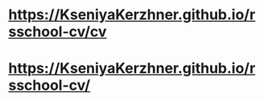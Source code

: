# https://KseniyaKerzhner.github.io/rsschool-cv/cv
# https://KseniyaKerzhner.github.io/rsschool-cv/

